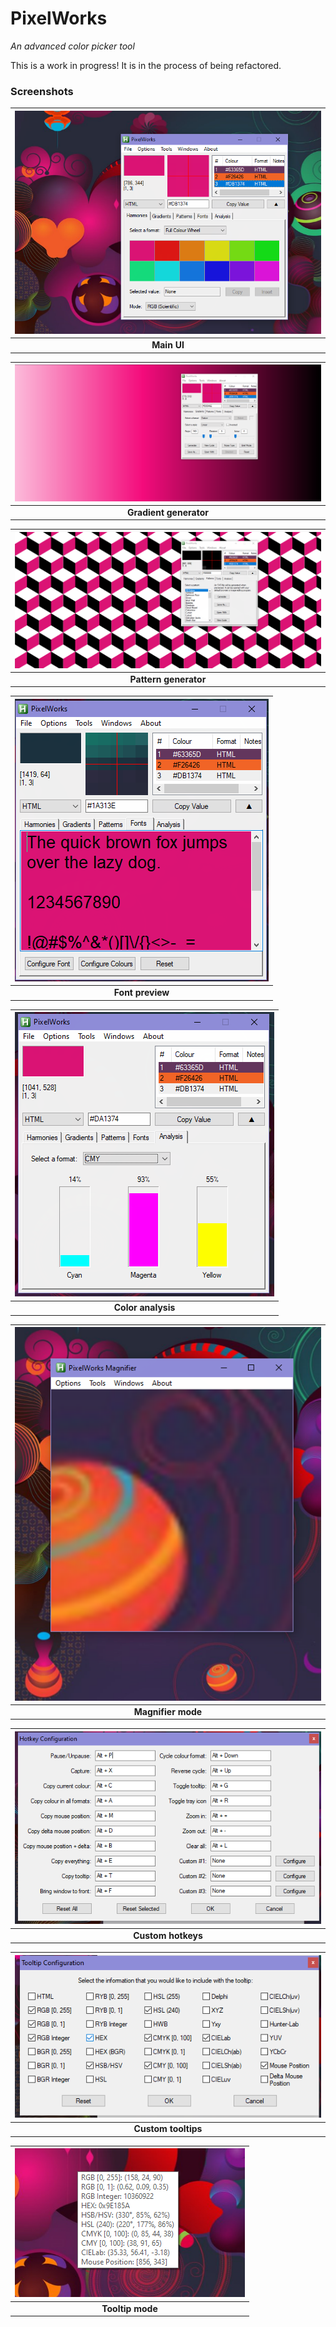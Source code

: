 # PixelWorks
<em> An advanced color picker tool </em>

This is a work in progress! It is in the process of being refactored.
<h3> Screenshots </h3>

| ![Screenshot](Screenshots/Screenshot_1.png) |
|:--:|
| <b>Main UI</b>|

| ![Screenshot](Screenshots/Screenshot_2.png) |
|:--:|
| <b>Gradient generator</b>|

| ![Screenshot](Screenshots/Screenshot_3.png) |
|:--:|
| <b>Pattern generator</b>|

| ![Screenshot](Screenshots/Screenshot_4.png) |
|:--:|
| <b>Font preview</b>|

| ![Screenshot](Screenshots/Screenshot_5.png) |
|:--:|
| <b>Color analysis</b>|

| ![Screenshot](Screenshots/Screenshot_6.png) |
|:--:|
| <b>Magnifier mode</b>|

| ![Screenshot](Screenshots/Screenshot_7.png) |
|:--:|
| <b>Custom hotkeys</b>|

| ![Screenshot](Screenshots/Screenshot_8.png) |
|:--:|
| <b>Custom tooltips</b>|

| ![Screenshot](Screenshots/Screenshot_9.png) |
|:--:|
| <b>Tooltip mode</b>|
